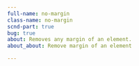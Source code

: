 ```yaml
---
full-name: no-margin
class-name: no-margin
scnd-part: true
bug: true
about: Removes any margin of an element.
about_about: Remove margin of an element

---
```

